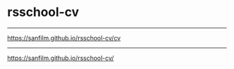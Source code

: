 # rsschool-cv

---
https://sanfilm.github.io/rsschool-cv/cv

---
https://sanfilm.github.io/rsschool-cv/